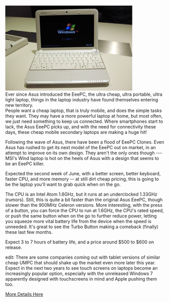 [![](wind6x.jpg)](http://bp2.blogger.com/_kfv2ADnjgQg/SEMZTJm9-kI/AAAAAAAABJg/D2hS-7wnF_4/s1600-h/wind6x.jpg)  
Ever since Asus introduced the EeePC, the ultra cheap, ultra portable, ultra light laptop, things in the laptop industry have found themselves entering new territory.  
People want a cheap laptop, that is truly mobile, and does the simple tasks they want. They may have a more powerful laptop at home, but most often, we just need something to keep us connected. Where smartphones start to lack, the Asus EeePC picks up, and with the need for connectivity these days, these cheap mobile secondary laptops are making a huge hit!  
  
Following the wave of Asus, there have been a flood of EeePC Clones. Even Asus has rushed to get its next model of the EeePC out on market, in an attempt to improve on its own design. They aren't the only ones though --- MSI's Wind laptop is hot on the heels of Asus with a design that seems to be an EeePC killer.  
  
Expected the second week of June, with a better screen, better keyboard, faster CPU, and more memory -- at still dirt cheap pricing, this is going to be the laptop you'll want to grab quick when on the go.  
  
The CPU is an Intel Atom 1.6GHz, but it runs at an underclocked 1.33GHz (rumors). Still, this is quite a bit faster than the original Asus EeePC, though slower than the 900MHz Celeron versions. More interesting, with the press of a button, you can force the CPU to run at 1.6GHz, the CPU's rated speed, or push the same button when on the go to further reduce power, letting you squeeze more vital battery life from the device when the speed is unneeded. It's great to see the Turbo Button making a comeback (finally) these last few months.  
  
Expect 3 to 7 hours of battery life, and a price around $500 to $600 on release.  
  
edit: There are some companies coming out with tablet versions of similar cheap UMPC that should shake up the market even more later this year. Expect in the next two years to see touch screens on laptops become an increasingly popular option, especially with the unreleased Windows 7 apparently designed with touchscreens in mind and Apple pushing them too.  
  
[More Details Here](http://www.engadget.com/2008/05/21/msi-wind-pc-benchmarked-secrets-of-the-atom-cracked/)